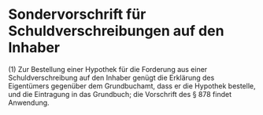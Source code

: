# Sondervorschrift für Schuldverschreibungen auf den Inhaber

(1) Zur Bestellung einer Hypothek für die Forderung aus einer Schuldverschreibung auf den Inhaber genügt die Erklärung des Eigentümers gegenüber dem Grundbuchamt, dass er die Hypothek bestelle, und die Eintragung in das Grundbuch; die Vorschrift des § 878 findet Anwendung.